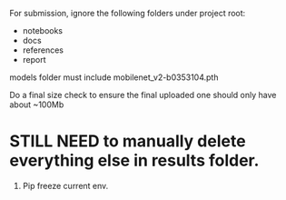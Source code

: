 For submission, ignore the following folders under project root:

- notebooks
- docs
- references
- report



models folder must include mobilenet_v2-b0353104.pth

Do a final size check to ensure the final uploaded one should only have about ~100Mb

# STILL NEED to manually delete everything else in results folder.
 
 1. Pip freeze current env. 